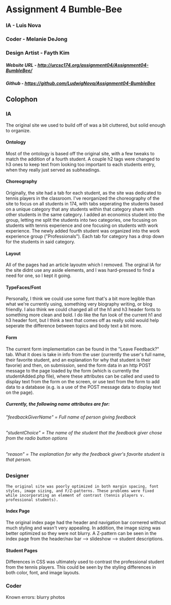# Assignment 4 Bumble-Bee
### IA - Luis Nova
### Coder - Melanie DeJong
### Design Artist - Fayth Kim
##### Website URL - http://urcsc174.org/assignment04/Assignment04-BumbleBee/
##### Github - https://github.com/LudwigNova/Assignment04-BumbleBee

## Colophon
### IA 

The original site we used to build off of was a bit cluttered, but solid enough to organize. 

#### Ontology
Most of the ontology is based off the original site, with a few tweaks to match the addition of a fourth student. A couple h2 tags were changed to h3 ones to keep text from looking too important to each students entry, when they really just served as subheadings.
#### Choreography 
Originally, the site had a tab for each student, as the site was dedicated to tennis players in the classroom. I've reorganized the choreography of the site to focus on all students in 174, with tabs seperating the students based on a unique category that any students within that category share with other students in the same category. I added an economics student into the group, letting me split the students into two categories, one focusing on students with tennis experience and one focusing on students with work experience. The newly added fourth student was organized into the work experience group ("Professionals"). Each tab for category has a drop down for the students in said category.
#### Layout 
All of the pages had an article layoutm which I removed. The orginal IA for the site didnt use any aside elements, and I was hard-pressed to find a need for one, so I kept it going.
#### TypeFaces/Font
Personally, I think we could use some font that's a bit more legible than what we're currently using, something very biography writing, or blog friendly. I also think we could changed all of the h1 and h3 header fonts to something more clean and bold. I do like the fun look of the current h1 and h3 header font, but I think a text that comes off as really solid would help seperate the difference between topics and body text a bit more. 
#### Form
The current form implementation can be found in the "Leave Feedback?" tab. What it does is take in info from the user (currently the user's full name, their favorite student, and an explanation for why that student is their favorie) and then, on submission, send the form data in an http POST message to the page loaded by the form (which is currently the studentAdded.php file), where these attributes can be called and used to display text from the form on the screen, or use text from the form to add data to a database (e.g. <?php echo $_POST["category"]; ?> is a use of the POST message data to display text on the page).

##### Currently, the following name attributes are for:
###### "feedbackGiverName" = Full name of person giving feedback
###### "studentChoice" = The name of the student that the feedback giver chose from the radio button options
###### "reason" = The explanation for why the feedback giver's favorite student is that person.

### Designer
	The original site was poorly optimized in both margin spacing, font styles, image sizing, and F/Z-patterns. These problems were fixed while incorporating an element of contrast (tennis players v. professional students).

#### Index Page
The original index page had the header and navigation bar cornered without much styling and wasn't very appealing. In addition, the image sizing was better optimized so they were not blurry. A Z-pattern can be seen in the index page from the header/nav bar --> slideshow --> student descriptions.
#### Student Pages
Differences in CSS was ultimately used to contrast the professional student from the tennis players. This could be seen by the styling differences in both color, font, and image layouts.

### Coder
  Known errors: blurry photos
